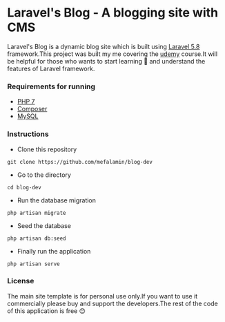 
# Laravel's Blog - A blogging site with CMS

Laravel's Blog is a dynamic blog site which is built using [Laravel 5.8](https://laravel.com/)  framework.This project was built my me covering the [udemy](https://www.udemy.com/best-laravel/) course.It will be helpful for those who wants to start learning :beginner: and understand the features of Laravel framework.

### Requirements for running

* [PHP 7](https://www.php.net/)
* [Composer](https://getcomposer.org/)
* [MySQL](https://www.mysql.com/)

### Instructions


* Clone this repository
```console
git clone https://github.com/mefalamin/blog-dev
```
* Go to the directory
```console
cd blog-dev
```

* Run the database migration
```console
php artisan migrate
```
* Seed the database
```console
php artisan db:seed
```
* Finally run the application
```console
php artisan serve
```

### License

The main site  template is for personal use only.If you want to use it commercially please buy and support the developers.The rest of the code of this application is free :blush:
